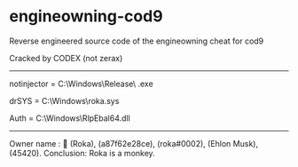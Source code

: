 # engineowning-cod9
Reverse engineered source code of the engineowning cheat for cod9

Cracked by CODEX (not zerax)

------------------------------------------------------------------------------------------------
notinjector = C:\Windows\Release\ .exe

drSYS = C:\Windows\roka.sys

Auth = C:\Windows\RlpEbal64.dll

------------------------------------------------------------------------------------------------
Owner name : 🐒 (Roka), (a87f62e28ce), (roka#0002), (Ehlon Musk), (45420).
Conclusion: Roka is a monkey.
